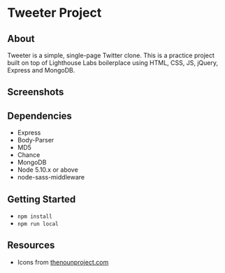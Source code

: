 # Tweeter Project

## About
Tweeter is a simple, single-page Twitter clone.  This is a practice project built on top of Lighthouse Labs boilerplace using HTML, CSS, JS, jQuery, Express and MongoDB.

## Screenshots

## Dependencies
- Express
- Body-Parser
- MD5
- Chance
- MongoDB
- Node 5.10.x or above
- node-sass-middleware


## Getting Started
- ```npm install```
- ```npm run local```

## Resources
- Icons from [thenounproject.com](https://thenounproject.com)

